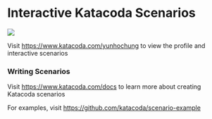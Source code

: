 # Interactive Katacoda Scenarios

[![](http://shields.katacoda.com/katacoda/yunhochung/count.svg)](https://www.katacoda.com/yunhochung "Get your profile on Katacoda.com")

Visit https://www.katacoda.com/yunhochung to view the profile and interactive scenarios

### Writing Scenarios
Visit https://www.katacoda.com/docs to learn more about creating Katacoda scenarios

For examples, visit https://github.com/katacoda/scenario-example
